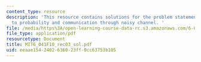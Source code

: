 ```yaml
---
content_type: resource
description: 'This resource contains solutions for the problem statements related
  to probability and communication through noisy channel. '
file: /media/https%3A/open-learning-course-data-rc.s3.amazonaws.com/6-041-probabilistic-systems-analysis-and-applied-probability-fall-2010/eeaae1542402636023ff0cc63753b105_MIT6_041F10_rec03_sol.pdf
file_type: application/pdf
resourcetype: Document
title: MIT6_041F10_rec03_sol.pdf
uid: eeaae154-2402-6360-23ff-0cc63753b105
---
```

